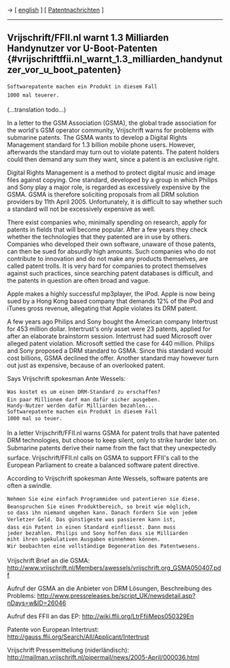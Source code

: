 -\> \[ [ english](LtrVrijschriftGsma050407En "wikilink") \] \[ [
Patentnachrichten](SwpatcninoDe "wikilink") \]

------------------------------------------------------------------------

## Vrijschrift/FFII.nl warnt 1.3 Milliarden Handynutzer vor U-Boot-Patenten {#vrijschriftffii.nl_warnt_1.3_milliarden_handynutzer_vor_u_boot_patenten}

`Softwarepatente machen ein Produkt in diesem Fall`\
`1000 mal teuerer.`

(\...translation todo\...)

In a letter to the GSM Association (GSMA), the global trade association
for the world\'s GSM operator community, Vrijschrift warns for problems
with submarine patents. The GSMA wants to develop a Digital Rights
Management standard for 1.3 billion mobile phone users. However,
afterwards the standard may turn out to violate patents. The patent
holders could then demand any sum they want, since a patent is an
exclusive right.

Digital Rights Management is a method to protect digital music and image
files against copying. One standard, developed by a group in which
Philips and Sony play a major role, is regarded as excessively expensive
by the GSMA. GSMA is therefore soliciting proposals from all DRM
solution providers by 11th April 2005. Unfortunately, it is difficult to
say whether such a standard will not be excessively expensive as well.

There exist companies who, minimally spending on research, apply for
patents in fields that will become popular. After a few years they check
whether the technologies that they patented are in use by others.
Companies who developed their own software, unaware of those patents,
can then be sued for absurdly high amounts. Such companies who do not
contribute to innovation and do not make any products themselves, are
called patent trolls. It is very hard for companies to protect
themselves against such practices, since searching patent databases is
difficult, and the patents in question are often broad and vague.

Apple makes a highly successful mp3player, the iPod. Apple is now being
sued by a Hong Kong based company that demands 12% of the iPod and
iTunes gross revenue, allegating that Apple violates its DRM patent.

A few years ago Philips and Sony bought the American company Intertrust
for 453 million dollar. Intertrust\'s only asset were 23 patents,
applied for after an elaborate brainstorm session. Intertrust had sued
Microsoft over alleged patent violation. Microsoft settled the case for
440 million. Philips and Sony proposed a DRM standard to GSMA. Since
this standard would cost billions, GSMA declined the offer. Another
standard may however turn out just as expensive, because of an
overlooked patent.

Says Vrijschrift spokesman Ante Wessels:

`Was kostet es um einen DRM-Standard zu erschaffen?`\
`Ein paar Millionem darf man dafür sicher ausgeben.`\
`Handy-Nutzer werden dafür Milliarden bezahlen...`\
`Softwarepatente machen ein Produkt in diesem Fall`\
`1000 mal so teuer.`

In a letter Vrijschrift/FFII.nl warns GSMA for patent trolls that have
patented DRM technologies, but choose to keep silent, only to strike
harder later on. Submarine patents derive their name from the fact
that they unexpectedly surface. Vrijschrift/FFII.nl calls on GSMA to
support FFII\'s call to the European Parliament to create a balanced
software patent directive.

According to Vrijschrift spokesman Ante Wessels, software patents are
often a swindle.

`Nehmen Sie eine einfach Programmidee und patentieren sie diese.`\
`Beanspruchen Sie einen Produktbereich, so breit wie möglich,`\
`so dass ihn niemand umgehen kann. Danach fordern Sie von jedem`\
`Verletzer Geld. Das günstigeste was passieren kann ist,`\
`dass ein Patent in einen Standard einfliesst. Dann muss`\
`jeder bezahlen. Philips und Sony hoffen dass sie Milliarden`\
`miht ihren spekulativen Ausgaben einnehmen können.`\
`Wir beobachten eine vollständige Degeneration des Patentwesens.`

Vrijschrift Brief an die GSMA:
<http://www.vrijschrift.nl/Members/awessels/vrijschrift.org_GSMA050407.pdf>

Aufruf der GSMA an die Anbieter von DRM Lösungen, Beschreibung des
Problems:
<http://www.pressreleases.be/script_UK/newsdetail.asp?nDays=w&ID=26046>

Aufruf des FFII an das EP: <http://wiki.ffii.org/LtrFfiiMeps050329En>

Patente von European Intertrust:
<http://gauss.ffii.org/Search/All/Applicant/Intertrust>

Vrijschrift Pressemitteliung (niderländisch):
<http://mailman.vrijschrift.nl/pipermail/news/2005-April/000036.html>
